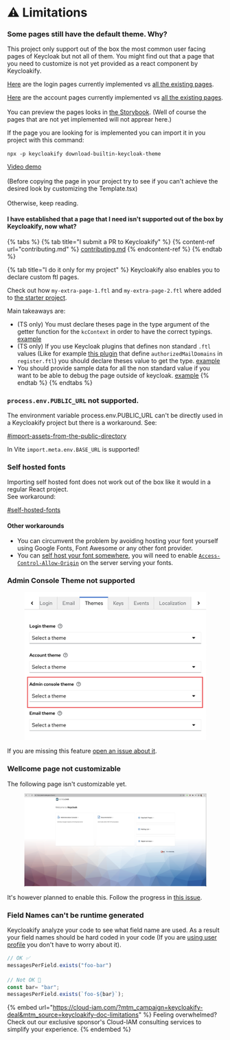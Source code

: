 # ⚠️ Limitations

### Some pages still have the default theme. Why?

This project only support out of the box the most common user facing pages of Keycloak but not all of them. You might find out that a page that you need to customize is not yet provided as a react component by Keycloakify.

[Here](https://github.com/InseeFrLab/keycloakify/tree/main/src/login/pages) are the login pages currently implemented vs [all the existing pages](https://github.com/keycloak/keycloak/tree/main/themes/src/main/resources/theme/base/login).

[Here](https://github.com/InseeFrLab/keycloakify/tree/main/src/account/pages) are the account pages currently implemented vs [all the existing pages](https://github.com/keycloak/keycloak/tree/21.1.2/themes/src/main/resources/theme/base/account).\
\
You can preview the pages looks in [the Storybook](https://storybook.keycloakify.dev/?path=/story/introduction--page). (Well of course the pages that are not yet implemented will not apprear here.)

If the page you are looking for is implemented you can import it in you project with this command:

`npx -p keycloakify download-builtin-keycloak-theme`

[Video demo](https://user-images.githubusercontent.com/6702424/164304458-934b0e1d-9de7-4bb4-8a1c-e06a70b1636a.mov)\
\
(Before copying the page in your project try to see if you can't achieve the desired look by customizing the Template.tsx)\
\
Otherwise, keep reading.

#### I have established that a page that I need isn't supported out of the box by Keycloakify, now what?

{% tabs %}
{% tab title="I submit a PR to Keycloakify" %}
{% content-ref url="contributing.md" %}
[contributing.md](contributing.md)
{% endcontent-ref %}
{% endtab %}

{% tab title="I do it only for my project" %}
Keycloakify also enables you to declare custom ftl pages.

Check out how `my-extra-page-1.ftl` and `my-extra-page-2.ftl` where added to [the starter project](https://github.com/keycloakify/keycloakify-starter/tree/main).

Main takeaways are:

* (TS only) You must declare theses page in the type argument of the getter function for the `kcContext` in order to have the correct typings. [example](https://github.com/garronej/keycloakify-demo-app/blob/4eb2a9f63e9823e653b2d439495bda55e5ecc134/src/KcApp/kcContext.ts#L16-L21)
* (TS only) If you use Keycloak plugins that defines non standard `.ftl` values (Like for example [this plugin](https://github.com/micedre/keycloak-mail-whitelisting) that define `authorizedMailDomains` in `register.ftl`) you should declare theses value to get the type. [example](https://github.com/garronej/keycloakify-demo-app/blob/4eb2a9f63e9823e653b2d439495bda55e5ecc134/src/KcApp/kcContext.ts#L6-L13)
* You should provide sample data for all the non standard value if you want to be able to debug the page outside of keycloak. [example](https://github.com/garronej/keycloakify-demo-app/blob/4eb2a9f63e9823e653b2d439495bda55e5ecc134/src/KcApp/kcContext.ts#L28-L43)
{% endtab %}
{% endtabs %}

### `process.env.PUBLIC_URL` not supported.

The environment variable process.env.PUBLIC\_URL can't be directly used in a Keycloakify project but there is a workaround. See:

[#import-assets-from-the-public-directory](importing-assets.md#import-assets-from-the-public-directory "mention")

In Vite `import.meta.env.BASE_URL` is supported!

### Self hosted fonts

Importing self hosted font does not work out of the box like it would in a regular React project.\
See workaround:

[#self-hosted-fonts](importing-assets.md#self-hosted-fonts "mention")

#### Other workarounds

* You can circumvent the problem by avoiding hosting your font yourself using Google Fonts, Font Awesome or any other font provider.
* You can [self host your font somewhere](https://github.com/garronej/keycloakify-demo-app/blob/2de8a9eb6f5de9c94f9cd3991faad0377e63268c/src/fonts.scss#L16), you will need to enable [`Access-Control-Allow-Origin`](https://github.com/garronej/keycloakify-demo-app/blob/2de8a9eb6f5de9c94f9cd3991faad0377e63268c/nginx.conf#L17-L19) on the server serving your fonts.

### Admin Console Theme not supported

<figure><img src=".gitbook/assets/Admin_console_theme_not_supported.png" alt=""><figcaption></figcaption></figure>

If you are missing this feature [open an issue about it](https://github.com/InseeFrLab/keycloakify/issues/new).

### Wellcome page not customizable

The following page isn't customizable yet.

<figure><img src=".gitbook/assets/image (13).png" alt="" width="563"><figcaption></figcaption></figure>

It's however planned to enable this. Follow the progress in [this issue](https://github.com/keycloakify/keycloakify/issues/148).

### Field Names can't be runtime generated

Keycloakify analyze your code to see what field name are used. As a result your field names should be hard coded in your code (If you are [using user profile](broken-reference) you don't have to worry about it).

```jsx
// OK ✅
messagesPerField.exists("foo-bar")

// Not OK 🛑
const bar= "bar";
messagesPerField.exists(`foo-${bar}`);
```

{% embed url="https://cloud-iam.com/?mtm_campaign=keycloakify-deal&mtm_source=keycloakify-doc-limitations" %}
Feeling overwhelmed? Check out our exclusive sponsor's Cloud-IAM consulting services to simplify your experience.
{% endembed %}
